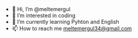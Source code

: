 - 👋 Hi, I’m @meltemergul
- 👀 I’m interested in coding
- 🌱 I’m currently learning Pyhton and English
- 📫 How to reach me meltemergul34@gmail.com
